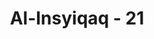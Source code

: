 ---
title: "Al-Insyiqaq - 21"
no: 21
arabic_no: ٢١
ayah: وَاِذَا قُرِئَ عَلَيْهِمُ الْقُرْاٰنُ لَا يَسْجُدُوْنَ ۗ ۩ 
translation: "Dan apabila Al-Qur'an dibacakan kepada mereka, mereka tidak (mau) bersujud,"
tafsir: "Dalam ayat ini, Allah menerangkan bahwa mereka tidak mau mengakui bahwa Al-Qur'an itu kalam Ilahi yang harus dimuliakan dan dipatuhi serta mengakui bahwa sesungguhnya Nabi Muhammad saw utusan Allah."
---